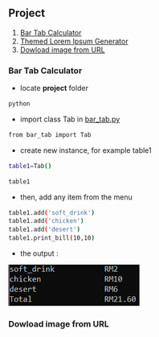 ## Project
1. [Bar Tab Calculator](#Bar_Tab_Calculator)
2. [Themed Lorem Ipsum Generator](#Themed_Lorem_Ipsum_Generator)
3. [Dowload image from URL](#Dowload_image_from_URL)

### Bar Tab Calculator
- locate **project** folder
```bash
python
```
- import class Tab in [bar_tab.py](https://github.com/0732sta/starter-python/blob/master/project/bar_tab.py) 
```bash
from bar_tab import Tab
```
- create new instance, for example table1
```bash
table1=Tab()
```
```bash
table1
```
- then, add any item from the menu
```bash
table1.add('soft_drink')
table1.add('chicken')
table1.add('desert')
table1.print_bill(10,10)
```
- the output :

![tol-menu](menu.png)

### Dowload image from URL
